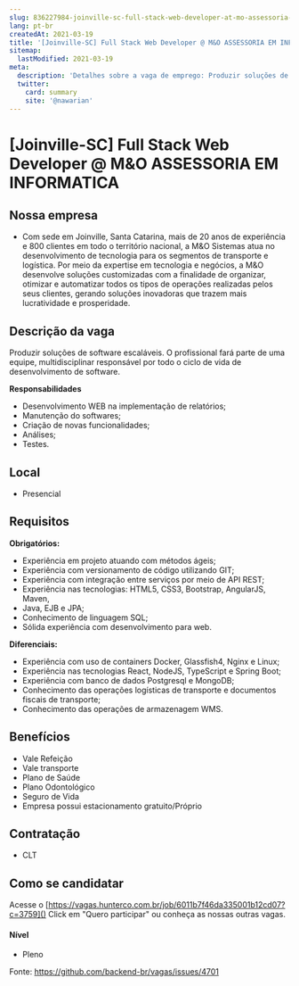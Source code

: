 ```yaml
---
slug: 836227984-joinville-sc-full-stack-web-developer-at-mo-assessoria-em-informatica
lang: pt-br
createdAt: 2021-03-19
title: '[Joinville-SC] Full Stack Web Developer @ M&O ASSESSORIA EM INFORMATICA - Vaga de Emprego'
sitemap:
  lastModified: 2021-03-19
meta:
  description: 'Detalhes sobre a vaga de emprego: Produzir soluções de software escaláveis. O profissional fará parte de uma equipe, multidisciplinar responsável por todo o ciclo de vida de desenvolvimento de software. **Responsabilidades** - Desenvolvimento WEB na implementação de relatórios; - Manutenção do softwares; - Criação de novas funcionalidades; - Análises; - Testes.'
  twitter:
    card: summary
    site: '@nawarian'
---
```


# [Joinville-SC] Full Stack Web Developer @ M&O ASSESSORIA EM INFORMATICA

## Nossa empresa

- Com sede em Joinville, Santa Catarina, mais de 20 anos de experiência e 800 clientes em todo o território nacional, a M&O Sistemas atua no desenvolvimento de tecnologia para os segmentos de transporte e logística.
Por meio da expertise em tecnologia e negócios, a M&O desenvolve soluções customizadas com a finalidade de organizar, otimizar e automatizar todos os tipos de operações realizadas pelos seus clientes, gerando soluções inovadoras que trazem mais lucratividade e prosperidade.

## Descrição da vaga

Produzir soluções de software escaláveis.
O profissional fará parte de uma equipe, multidisciplinar responsável por todo o ciclo de vida de desenvolvimento de software.

**Responsabilidades**

- Desenvolvimento WEB na implementação de relatórios;
- Manutenção do softwares;
- Criação de novas funcionalidades;
- Análises;
- Testes.

## Local

- Presencial

## Requisitos

**Obrigatórios:**

- Experiência em projeto atuando com métodos ágeis;
- Experiência com versionamento de código utilizando GIT;
- Experiência com integração entre serviços por meio de API REST;
- Experiência nas tecnologias: HTML5, CSS3, Bootstrap, AngularJS, Maven,
- Java, EJB e JPA;
- Conhecimento de linguagem SQL;
- Sólida experiência com desenvolvimento para web.

**Diferenciais:**

- Experiência com uso de containers Docker, Glassfish4, Nginx e Linux;
- Experiência nas tecnologias React, NodeJS, TypeScript e Spring Boot;
- Experiência com banco de dados Postgresql e MongoDB;
- Conhecimento das operações logísticas de transporte e documentos fiscais de transporte;
- Conhecimento das operações de armazenagem WMS.

## Benefícios

- Vale Refeição
- Vale transporte
- Plano de Saúde
- Plano Odontológico
- Seguro de Vida
- Empresa possui estacionamento gratuito/Próprio

## Contratação

- CLT
 
## Como se candidatar

Acesse o [https://vagas.hunterco.com.br/job/6011b7f46da335001b12cd07?c=3759]()
Click em "Quero participar" ou conheça as nossas outras vagas.


#### Nível

- Pleno

Fonte: https://github.com/backend-br/vagas/issues/4701
